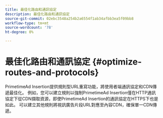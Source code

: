 ```yaml
---
title: 最佳化路由和通訊協定
description: 最佳化路由和通訊協定
source-git-commit: 02ebc3548a254b2a6554f1ab34afbb3ea5f09bb8
workflow-type: tm+mt
source-wordcount: '78'
ht-degree: 0%

---
```


# 最佳化路由和通訊協定 {#optimize-routes-and-protocols}

PrimetimeAd Insertion提供規則型URL重寫功能，將使用者端通訊協定和CDN傳遞最佳化。  例如，您可以建立規則以強制PrimetimeAd Insertion僅在HTTP通訊協定下從CDN擷取資源，即使PrimetimeAd Insertion的通訊協定在HTTPS下也是如此。  可以建立其他規則將視訊廣告片段URL對應至內容CDN，確保單一CDN傳遞。
